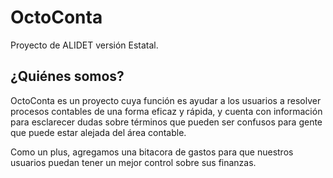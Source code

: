 # OctoConta

Proyecto de ALIDET versión Estatal.

## ¿Quiénes somos?

OctoConta es un proyecto cuya función es ayudar a los usuarios a resolver procesos contables de una forma eficaz y rápida, y cuenta con información para esclarecer dudas sobre términos que pueden ser confusos para gente que puede estar alejada del área contable.

Como un plus, agregamos una bitacora de gastos para que nuestros usuarios puedan tener un mejor control sobre sus finanzas.

